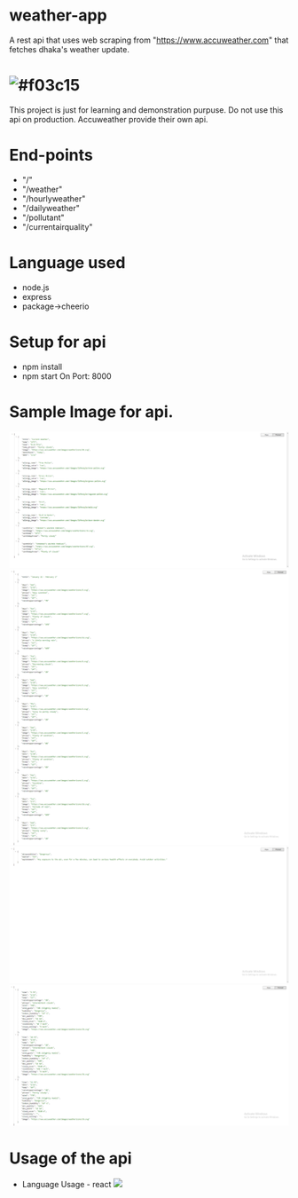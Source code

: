 # weather-app
A rest api that uses web scraping from "https://www.accuweather.com" that fetches dhaka's weather update.
# ![#f03c15](Disclamer) 
This project is just for learning and demonstration purpuse. Do not use this api on production. Accuweather provide their own api.
# End-points
- "/"
- "/weather"
- "/hourlyweather"
- "/dailyweather"
- "/pollutant"
- "/currentairquality"
# Language used
- node.js
- express
- package->cheerio
# Setup for api
- npm install
- npm start
On Port: 8000
# Sample Image for api.
![](/images/2022-01-22_202439.png)
![](/images/2022-01-22_202531.png)
![](/images/2022-01-22_202619.png)
![](/images/2022-01-22_202650.png)
# Usage of the api
- Language Usage - react
![](/images/weather-app.gif)



